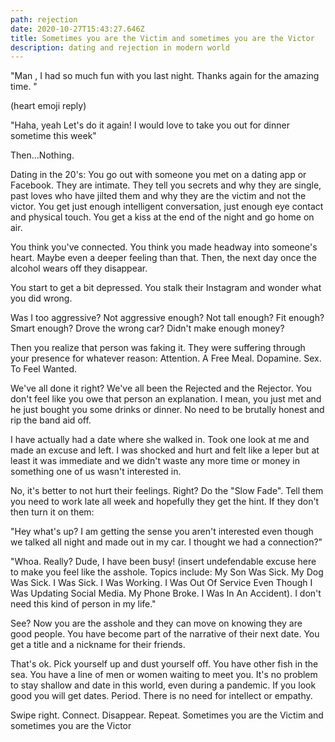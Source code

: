 ```yaml
---
path: rejection
date: 2020-10-27T15:43:27.646Z
title: Sometimes you are the Victim and sometimes you are the Victor
description: dating and rejection in modern world
---
```

"Man , I had so much fun with you last night. Thanks again for the amazing time. "

(heart emoji reply)

"Haha, yeah Let's do it again! I would love to take you out for dinner sometime this week"

Then...Nothing.  

Dating in the 20's: You go out with someone you met on a dating app or Facebook.  They are intimate. They tell you secrets and why they are single, past loves who have jilted them and why they are the victim and not the victor.  You get just enough intelligent conversation, just enough eye contact and physical touch.  You get a kiss at the end of the night and go home on air.

You think you've connected.  You think you made headway into someone's heart.  Maybe even a deeper feeling than that.  Then, the next day once the alcohol wears off they disappear.  

You start to get a bit depressed. You stalk their Instagram and wonder what you did wrong.  

Was I too aggressive? Not aggressive enough? Not tall enough? Fit enough? Smart enough? Drove the wrong car? Didn't make enough money?

Then you realize that person was faking it.  They were suffering through your presence for whatever reason: Attention. A Free Meal.  Dopamine. Sex.  To Feel Wanted.

We've all done it right?  We've all been the Rejected and the Rejector.  You don't feel like you owe that person an explanation. I mean, you just met and he just bought you some drinks or dinner.  No need to be brutally honest and rip the band aid off. 

I have actually had a date where she walked in. Took one look at me and made an excuse and left.  I was shocked and hurt and felt like a leper but at least it was immediate and we didn't waste any more time or money in something one of us wasn't interested in.

 No, it's better to not hurt their feelings.  Right?  Do the "Slow Fade".  Tell them you need to work late all week and hopefully they get the hint.  If they don't then turn it on them:

"Hey what's up? I am getting the sense you aren't interested even though we talked all night and made out in my car.  I thought we had a connection?"

"Whoa. Really? Dude, I have been busy!  (insert undefendable excuse here to make you feel like the asshole.  Topics include: My Son Was Sick. My Dog Was Sick.  I Was Sick.  I Was Working.  I Was Out Of Service Even Though I Was Updating Social Media.  My Phone Broke. I Was In An Accident).  I don't need this kind of person in my life."

See? Now you are the asshole and they can move on knowing they are good people.  You have become part of the narrative of their next date.  You get a title and a nickname for their friends.

That's ok.  Pick yourself up and dust yourself off.  You have other fish in the sea.  You have a line of men or women waiting to meet you.  It's no problem to stay shallow and date in this world, even during a pandemic. If you look good you will get dates. Period.  There is no need for intellect or empathy.  

Swipe right. Connect. Disappear. Repeat. Sometimes you are the Victim and sometimes you are the Victor